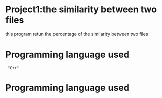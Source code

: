 # Project1:the similarity between two files
this program retun the percentage of the similarity between two files
# Programming language used
     "C++"
# Programming language used
